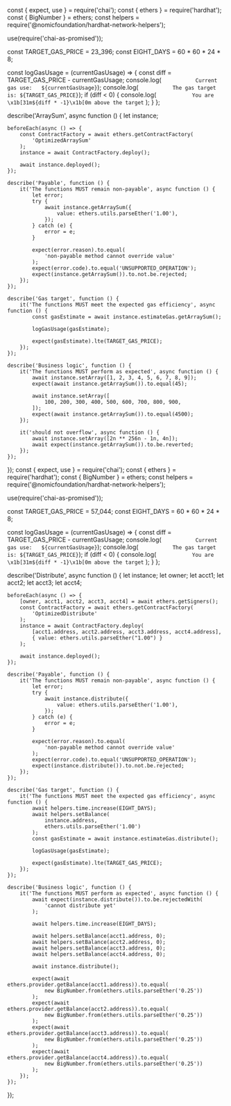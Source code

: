const { expect, use } = require('chai');
const { ethers } = require('hardhat');
const { BigNumber } = ethers;
const helpers = require('@nomicfoundation/hardhat-network-helpers');

use(require('chai-as-promised'));

const TARGET_GAS_PRICE = 23_396;
const EIGHT_DAYS = 60 * 60 * 24 * 8;

const logGasUsage = (currentGasUsage) => {
    const diff = TARGET_GAS_PRICE - currentGasUsage;
    console.log(`           Current gas use:   ${currentGasUsage}`);
    console.log(`           The gas target is: ${TARGET_GAS_PRICE}`);
    if (diff < 0) {
        console.log(
            `           You are \x1b[31m${diff * -1}\x1b[0m above the target`
        );
    }
};

describe('ArraySum', async function () {
    let instance;

    beforeEach(async () => {
        const ContractFactory = await ethers.getContractFactory(
            'OptimizedArraySum'
        );
        instance = await ContractFactory.deploy();

        await instance.deployed();
    });

    describe('Payable', function () {
        it('The functions MUST remain non-payable', async function () {
            let error;
            try {
                await instance.getArraySum({
                    value: ethers.utils.parseEther('1.00'),
                });
            } catch (e) {
                error = e;
            }

            expect(error.reason).to.equal(
                'non-payable method cannot override value'
            );
            expect(error.code).to.equal('UNSUPPORTED_OPERATION');
            expect(instance.getArraySum()).to.not.be.rejected;
        });
    });

    describe('Gas target', function () {
        it('The functions MUST meet the expected gas efficiency', async function () {
            const gasEstimate = await instance.estimateGas.getArraySum();

            logGasUsage(gasEstimate);

            expect(gasEstimate).lte(TARGET_GAS_PRICE);
        });
    });

    describe('Business logic', function () {
        it('The functions MUST perform as expected', async function () {
            await instance.setArray([1, 2, 3, 4, 5, 6, 7, 8, 9]);
            expect(await instance.getArraySum()).to.equal(45);

            await instance.setArray([
                100, 200, 300, 400, 500, 600, 700, 800, 900,
            ]);
            expect(await instance.getArraySum()).to.equal(4500);
        });

        it('should not overflow', async function () {
            await instance.setArray([2n ** 256n - 1n, 4n]);
            await expect(instance.getArraySum()).to.be.reverted;
        });
    });
});
const { expect, use } = require('chai');
const { ethers } = require('hardhat');
const { BigNumber } = ethers;
const helpers = require('@nomicfoundation/hardhat-network-helpers');

use(require('chai-as-promised'));

const TARGET_GAS_PRICE = 57_044;
const EIGHT_DAYS = 60 * 60 * 24 * 8;

const logGasUsage = (currentGasUsage) => {
    const diff = TARGET_GAS_PRICE - currentGasUsage;
    console.log(`           Current gas use:   ${currentGasUsage}`);
    console.log(`           The gas target is: ${TARGET_GAS_PRICE}`);
    if (diff < 0) {
        console.log(
            `           You are \x1b[31m${diff * -1}\x1b[0m above the target`
        );
    }
};

describe('Distribute', async function () {
    let instance;
    let owner;
    let acct1;
    let acct2;
    let acct3;
    let acct4;

    beforeEach(async () => {
        [owner, acct1, acct2, acct3, acct4] = await ethers.getSigners();
        const ContractFactory = await ethers.getContractFactory(
            'OptimizedDistribute'
        );
        instance = await ContractFactory.deploy(
            [acct1.address, acct2.address, acct3.address, acct4.address],
            { value: ethers.utils.parseEther("1.00") }
        );

        await instance.deployed();
    });

    describe('Payable', function () {
        it('The functions MUST remain non-payable', async function () {
            let error;
            try {
                await instance.distribute({
                    value: ethers.utils.parseEther('1.00'),
                });
            } catch (e) {
                error = e;
            }

            expect(error.reason).to.equal(
                'non-payable method cannot override value'
            );
            expect(error.code).to.equal('UNSUPPORTED_OPERATION');
            expect(instance.distribute()).to.not.be.rejected;
        });
    });

    describe('Gas target', function () {
        it('The functions MUST meet the expected gas efficiency', async function () {
            await helpers.time.increase(EIGHT_DAYS);
            await helpers.setBalance(
                instance.address,
                ethers.utils.parseEther('1.00')
            );
            const gasEstimate = await instance.estimateGas.distribute();

            logGasUsage(gasEstimate);

            expect(gasEstimate).lte(TARGET_GAS_PRICE);
        });
    });

    describe('Business logic', function () {
        it('The functions MUST perform as expected', async function () {
            await expect(instance.distribute()).to.be.rejectedWith(
                'cannot distribute yet'
            );

            await helpers.time.increase(EIGHT_DAYS);

            await helpers.setBalance(acct1.address, 0);
            await helpers.setBalance(acct2.address, 0);
            await helpers.setBalance(acct3.address, 0);
            await helpers.setBalance(acct4.address, 0);

            await instance.distribute();

            expect(await ethers.provider.getBalance(acct1.address)).to.equal(
                new BigNumber.from(ethers.utils.parseEther('0.25'))
            );
            expect(await ethers.provider.getBalance(acct2.address)).to.equal(
                new BigNumber.from(ethers.utils.parseEther('0.25'))
            );
            expect(await ethers.provider.getBalance(acct3.address)).to.equal(
                new BigNumber.from(ethers.utils.parseEther('0.25'))
            );
            expect(await ethers.provider.getBalance(acct4.address)).to.equal(
                new BigNumber.from(ethers.utils.parseEther('0.25'))
            );
        });
    });
});
